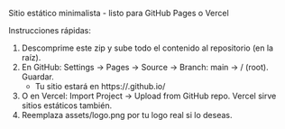 
Sitio estático minimalista - listo para GitHub Pages o Vercel

Instrucciones rápidas:
1) Descomprime este zip y sube todo el contenido al repositorio (en la raíz).
2) En GitHub: Settings -> Pages -> Source -> Branch: main -> / (root). Guardar.
   - Tu sitio estará en https://<usuario>.github.io/<repo>
3) O en Vercel: Import Project -> Upload from GitHub repo. Vercel sirve sitios estáticos también.
4) Reemplaza assets/logo.png por tu logo real si lo deseas.
